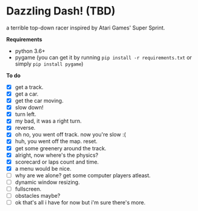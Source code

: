 # Dazzling Dash! (TBD)
a terrible top-down racer inspired by Atari Games' Super Sprint.

**Requirements**
- python 3.6+
- pygame (you can get it by running ```pip install -r requirements.txt``` or simply ```pip install pygame```)

**To do**
- [x] get a track.
- [x] get a car.
- [x] get the car moving.
- [x] slow down!
- [x] turn left.
- [x] my bad, it was a right turn.
- [x] reverse.
- [x] oh no, you went off track. now you're slow :(
- [x] huh, you went off the map. reset.
- [x] get some greenery around the track.
- [x] alright, now where's the physics?
- [x] scorecard or laps count and time.
- [x] a menu would be nice.
- [ ] why are we alone? get some computer players atleast.
- [ ] dynamic window resizing.
- [ ] fullscreen.
- [ ] obstacles maybe?
- [ ] ok that's all i have for now but i'm sure there's more.
